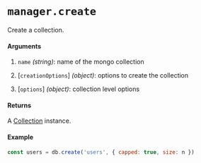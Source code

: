# `manager.create`

Create a collection.

#### Arguments

1. `name` *(string)*: name of the mongo collection

2. [`creationOptions`] *(object)*: options to create the collection

3. [`options`] *(object)*: collection level options

#### Returns

A [Collection](/docs/collection/README.md) instance.

#### Example

```js
const users = db.create('users', { capped: true, size: n })
```
